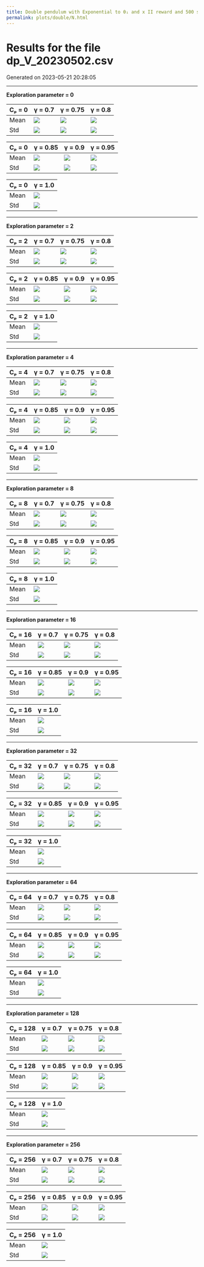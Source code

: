 ```yaml
---
title: Double pendulum with Exponential to θ₁ and x II reward and 500 steps
permalink: plots/double/N.html
---
```

# Results for the file dp_V_20230502.csv 

Generated on 2023-05-21 20:28:05

---

**Exploration parameter = 0**

| Cₚ = 0 | γ = 0.7 | γ = 0.75 | γ = 0.8 | 
| --- | --- | --- | --- | 
| Mean | ![](fig/dp_V/mean_g_0.7_cp_0.png) | ![](fig/dp_V/mean_g_0.75_cp_0.png) | ![](fig/dp_V/mean_g_0.8_cp_0.png) | 
| Std | ![](fig/dp_V/std_g_0.7_cp_0.png) | ![](fig/dp_V/std_g_0.75_cp_0.png) | ![](fig/dp_V/std_g_0.8_cp_0.png) | 

| Cₚ = 0 | γ = 0.85 | γ = 0.9 | γ = 0.95 | 
| --- | --- | --- | --- | 
| Mean | ![](fig/dp_V/mean_g_0.85_cp_0.png) | ![](fig/dp_V/mean_g_0.9_cp_0.png) | ![](fig/dp_V/mean_g_0.95_cp_0.png) | 
| Std | ![](fig/dp_V/std_g_0.85_cp_0.png) | ![](fig/dp_V/std_g_0.9_cp_0.png) | ![](fig/dp_V/std_g_0.95_cp_0.png) | 

| Cₚ = 0 | γ = 1.0 | 
| --- | --- | 
| Mean | ![](fig/dp_V/mean_g_1.0_cp_0.png) | 
| Std | ![](fig/dp_V/std_g_1.0_cp_0.png) | 

---

**Exploration parameter = 2**

| Cₚ = 2 | γ = 0.7 | γ = 0.75 | γ = 0.8 | 
| --- | --- | --- | --- | 
| Mean | ![](fig/dp_V/mean_g_0.7_cp_2.png) | ![](fig/dp_V/mean_g_0.75_cp_2.png) | ![](fig/dp_V/mean_g_0.8_cp_2.png) | 
| Std | ![](fig/dp_V/std_g_0.7_cp_2.png) | ![](fig/dp_V/std_g_0.75_cp_2.png) | ![](fig/dp_V/std_g_0.8_cp_2.png) | 

| Cₚ = 2 | γ = 0.85 | γ = 0.9 | γ = 0.95 | 
| --- | --- | --- | --- | 
| Mean | ![](fig/dp_V/mean_g_0.85_cp_2.png) | ![](fig/dp_V/mean_g_0.9_cp_2.png) | ![](fig/dp_V/mean_g_0.95_cp_2.png) | 
| Std | ![](fig/dp_V/std_g_0.85_cp_2.png) | ![](fig/dp_V/std_g_0.9_cp_2.png) | ![](fig/dp_V/std_g_0.95_cp_2.png) | 

| Cₚ = 2 | γ = 1.0 | 
| --- | --- | 
| Mean | ![](fig/dp_V/mean_g_1.0_cp_2.png) | 
| Std | ![](fig/dp_V/std_g_1.0_cp_2.png) | 

---

**Exploration parameter = 4**

| Cₚ = 4 | γ = 0.7 | γ = 0.75 | γ = 0.8 | 
| --- | --- | --- | --- | 
| Mean | ![](fig/dp_V/mean_g_0.7_cp_4.png) | ![](fig/dp_V/mean_g_0.75_cp_4.png) | ![](fig/dp_V/mean_g_0.8_cp_4.png) | 
| Std | ![](fig/dp_V/std_g_0.7_cp_4.png) | ![](fig/dp_V/std_g_0.75_cp_4.png) | ![](fig/dp_V/std_g_0.8_cp_4.png) | 

| Cₚ = 4 | γ = 0.85 | γ = 0.9 | γ = 0.95 | 
| --- | --- | --- | --- | 
| Mean | ![](fig/dp_V/mean_g_0.85_cp_4.png) | ![](fig/dp_V/mean_g_0.9_cp_4.png) | ![](fig/dp_V/mean_g_0.95_cp_4.png) | 
| Std | ![](fig/dp_V/std_g_0.85_cp_4.png) | ![](fig/dp_V/std_g_0.9_cp_4.png) | ![](fig/dp_V/std_g_0.95_cp_4.png) | 

| Cₚ = 4 | γ = 1.0 | 
| --- | --- | 
| Mean | ![](fig/dp_V/mean_g_1.0_cp_4.png) | 
| Std | ![](fig/dp_V/std_g_1.0_cp_4.png) | 

---

**Exploration parameter = 8**

| Cₚ = 8 | γ = 0.7 | γ = 0.75 | γ = 0.8 | 
| --- | --- | --- | --- | 
| Mean | ![](fig/dp_V/mean_g_0.7_cp_8.png) | ![](fig/dp_V/mean_g_0.75_cp_8.png) | ![](fig/dp_V/mean_g_0.8_cp_8.png) | 
| Std | ![](fig/dp_V/std_g_0.7_cp_8.png) | ![](fig/dp_V/std_g_0.75_cp_8.png) | ![](fig/dp_V/std_g_0.8_cp_8.png) | 

| Cₚ = 8 | γ = 0.85 | γ = 0.9 | γ = 0.95 | 
| --- | --- | --- | --- | 
| Mean | ![](fig/dp_V/mean_g_0.85_cp_8.png) | ![](fig/dp_V/mean_g_0.9_cp_8.png) | ![](fig/dp_V/mean_g_0.95_cp_8.png) | 
| Std | ![](fig/dp_V/std_g_0.85_cp_8.png) | ![](fig/dp_V/std_g_0.9_cp_8.png) | ![](fig/dp_V/std_g_0.95_cp_8.png) | 

| Cₚ = 8 | γ = 1.0 | 
| --- | --- | 
| Mean | ![](fig/dp_V/mean_g_1.0_cp_8.png) | 
| Std | ![](fig/dp_V/std_g_1.0_cp_8.png) | 

---

**Exploration parameter = 16**

| Cₚ = 16 | γ = 0.7 | γ = 0.75 | γ = 0.8 | 
| --- | --- | --- | --- | 
| Mean | ![](fig/dp_V/mean_g_0.7_cp_16.png) | ![](fig/dp_V/mean_g_0.75_cp_16.png) | ![](fig/dp_V/mean_g_0.8_cp_16.png) | 
| Std | ![](fig/dp_V/std_g_0.7_cp_16.png) | ![](fig/dp_V/std_g_0.75_cp_16.png) | ![](fig/dp_V/std_g_0.8_cp_16.png) | 

| Cₚ = 16 | γ = 0.85 | γ = 0.9 | γ = 0.95 | 
| --- | --- | --- | --- | 
| Mean | ![](fig/dp_V/mean_g_0.85_cp_16.png) | ![](fig/dp_V/mean_g_0.9_cp_16.png) | ![](fig/dp_V/mean_g_0.95_cp_16.png) | 
| Std | ![](fig/dp_V/std_g_0.85_cp_16.png) | ![](fig/dp_V/std_g_0.9_cp_16.png) | ![](fig/dp_V/std_g_0.95_cp_16.png) | 

| Cₚ = 16 | γ = 1.0 | 
| --- | --- | 
| Mean | ![](fig/dp_V/mean_g_1.0_cp_16.png) | 
| Std | ![](fig/dp_V/std_g_1.0_cp_16.png) | 

---

**Exploration parameter = 32**

| Cₚ = 32 | γ = 0.7 | γ = 0.75 | γ = 0.8 | 
| --- | --- | --- | --- | 
| Mean | ![](fig/dp_V/mean_g_0.7_cp_32.png) | ![](fig/dp_V/mean_g_0.75_cp_32.png) | ![](fig/dp_V/mean_g_0.8_cp_32.png) | 
| Std | ![](fig/dp_V/std_g_0.7_cp_32.png) | ![](fig/dp_V/std_g_0.75_cp_32.png) | ![](fig/dp_V/std_g_0.8_cp_32.png) | 

| Cₚ = 32 | γ = 0.85 | γ = 0.9 | γ = 0.95 | 
| --- | --- | --- | --- | 
| Mean | ![](fig/dp_V/mean_g_0.85_cp_32.png) | ![](fig/dp_V/mean_g_0.9_cp_32.png) | ![](fig/dp_V/mean_g_0.95_cp_32.png) | 
| Std | ![](fig/dp_V/std_g_0.85_cp_32.png) | ![](fig/dp_V/std_g_0.9_cp_32.png) | ![](fig/dp_V/std_g_0.95_cp_32.png) | 

| Cₚ = 32 | γ = 1.0 | 
| --- | --- | 
| Mean | ![](fig/dp_V/mean_g_1.0_cp_32.png) | 
| Std | ![](fig/dp_V/std_g_1.0_cp_32.png) | 

---

**Exploration parameter = 64**

| Cₚ = 64 | γ = 0.7 | γ = 0.75 | γ = 0.8 | 
| --- | --- | --- | --- | 
| Mean | ![](fig/dp_V/mean_g_0.7_cp_64.png) | ![](fig/dp_V/mean_g_0.75_cp_64.png) | ![](fig/dp_V/mean_g_0.8_cp_64.png) | 
| Std | ![](fig/dp_V/std_g_0.7_cp_64.png) | ![](fig/dp_V/std_g_0.75_cp_64.png) | ![](fig/dp_V/std_g_0.8_cp_64.png) | 

| Cₚ = 64 | γ = 0.85 | γ = 0.9 | γ = 0.95 | 
| --- | --- | --- | --- | 
| Mean | ![](fig/dp_V/mean_g_0.85_cp_64.png) | ![](fig/dp_V/mean_g_0.9_cp_64.png) | ![](fig/dp_V/mean_g_0.95_cp_64.png) | 
| Std | ![](fig/dp_V/std_g_0.85_cp_64.png) | ![](fig/dp_V/std_g_0.9_cp_64.png) | ![](fig/dp_V/std_g_0.95_cp_64.png) | 

| Cₚ = 64 | γ = 1.0 | 
| --- | --- | 
| Mean | ![](fig/dp_V/mean_g_1.0_cp_64.png) | 
| Std | ![](fig/dp_V/std_g_1.0_cp_64.png) | 

---

**Exploration parameter = 128**

| Cₚ = 128 | γ = 0.7 | γ = 0.75 | γ = 0.8 | 
| --- | --- | --- | --- | 
| Mean | ![](fig/dp_V/mean_g_0.7_cp_128.png) | ![](fig/dp_V/mean_g_0.75_cp_128.png) | ![](fig/dp_V/mean_g_0.8_cp_128.png) | 
| Std | ![](fig/dp_V/std_g_0.7_cp_128.png) | ![](fig/dp_V/std_g_0.75_cp_128.png) | ![](fig/dp_V/std_g_0.8_cp_128.png) | 

| Cₚ = 128 | γ = 0.85 | γ = 0.9 | γ = 0.95 | 
| --- | --- | --- | --- | 
| Mean | ![](fig/dp_V/mean_g_0.85_cp_128.png) | ![](fig/dp_V/mean_g_0.9_cp_128.png) | ![](fig/dp_V/mean_g_0.95_cp_128.png) | 
| Std | ![](fig/dp_V/std_g_0.85_cp_128.png) | ![](fig/dp_V/std_g_0.9_cp_128.png) | ![](fig/dp_V/std_g_0.95_cp_128.png) | 

| Cₚ = 128 | γ = 1.0 | 
| --- | --- | 
| Mean | ![](fig/dp_V/mean_g_1.0_cp_128.png) | 
| Std | ![](fig/dp_V/std_g_1.0_cp_128.png) | 

---

**Exploration parameter = 256**

| Cₚ = 256 | γ = 0.7 | γ = 0.75 | γ = 0.8 | 
| --- | --- | --- | --- | 
| Mean | ![](fig/dp_V/mean_g_0.7_cp_256.png) | ![](fig/dp_V/mean_g_0.75_cp_256.png) | ![](fig/dp_V/mean_g_0.8_cp_256.png) | 
| Std | ![](fig/dp_V/std_g_0.7_cp_256.png) | ![](fig/dp_V/std_g_0.75_cp_256.png) | ![](fig/dp_V/std_g_0.8_cp_256.png) | 

| Cₚ = 256 | γ = 0.85 | γ = 0.9 | γ = 0.95 | 
| --- | --- | --- | --- | 
| Mean | ![](fig/dp_V/mean_g_0.85_cp_256.png) | ![](fig/dp_V/mean_g_0.9_cp_256.png) | ![](fig/dp_V/mean_g_0.95_cp_256.png) | 
| Std | ![](fig/dp_V/std_g_0.85_cp_256.png) | ![](fig/dp_V/std_g_0.9_cp_256.png) | ![](fig/dp_V/std_g_0.95_cp_256.png) | 

| Cₚ = 256 | γ = 1.0 | 
| --- | --- | 
| Mean | ![](fig/dp_V/mean_g_1.0_cp_256.png) | 
| Std | ![](fig/dp_V/std_g_1.0_cp_256.png) | 

